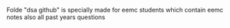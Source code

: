 Folde "dsa github" is specially made for eemc students which contain eemc notes also all past years questions
